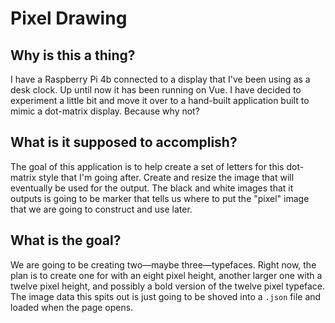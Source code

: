# Pixel Drawing

## Why is this a thing?

I have a Raspberry Pi 4b connected to a display that I've been using as a desk clock. Up until now it has been running on Vue. I have decided to experiment a little bit and move it over to a hand-built application built to mimic a dot-matrix display. Because why not?

## What is it supposed to accomplish?

The goal of this application is to help create a set of letters for this dot-matrix style that I'm going after. Create and resize the image that will eventually be used for the output. The black and white images that it outputs is going to be marker that tells us where to put the "pixel" image that we are going to construct and use later.

## What is the goal?

We are going to be creating two—maybe three—typefaces. Right now, the plan is to create one for with an eight pixel height, another larger one with a twelve pixel height, and possibly a bold version of the twelve pixel typeface. The image data this spits out is just going to be shoved into a `.json` file and loaded when the page opens.
